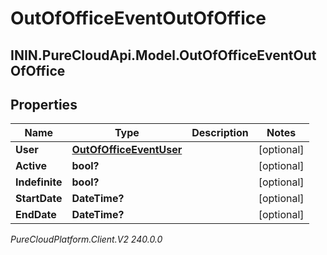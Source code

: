 # OutOfOfficeEventOutOfOffice

## ININ.PureCloudApi.Model.OutOfOfficeEventOutOfOffice

## Properties

|Name | Type | Description | Notes|
|------------ | ------------- | ------------- | -------------|
| **User** | [**OutOfOfficeEventUser**](OutOfOfficeEventUser) |  | [optional] |
| **Active** | **bool?** |  | [optional] |
| **Indefinite** | **bool?** |  | [optional] |
| **StartDate** | **DateTime?** |  | [optional] |
| **EndDate** | **DateTime?** |  | [optional] |



_PureCloudPlatform.Client.V2 240.0.0_
